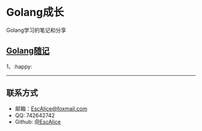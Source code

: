 # Golang成长

Golang学习的笔记和分享

## [Golang随记](./Goalng随记.md)

1、:happy:

------

## 联系方式

- 邮箱：EscAlice@foxmail.com
- QQ: 742642742
- Github: [@EscAlice](<https://github.com/EscAlice>)

